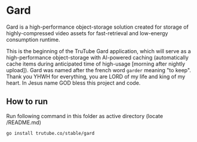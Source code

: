 # Gard
Gard is a high-performance object-storage solution created for storage of highly-compressed video assets for fast-retrieval and low-energy consumption runtime.

This is the beginning of the TruTube Gard application, which will serve as a high-performance object-storage with AI-powered caching (automatically cache items during anticipated time of high-usage [morning after nightly upload]). Gard was named after the french word
``garder`` meaning "to keep". Thank you YHWH for everything, you are LORD of my life and king of my heart. In Jesus name GOD bless this project and code.

## How to run
Run following command in this folder as active directory (locate /README.md)

```
go install trutube.co/stable/gard
```
